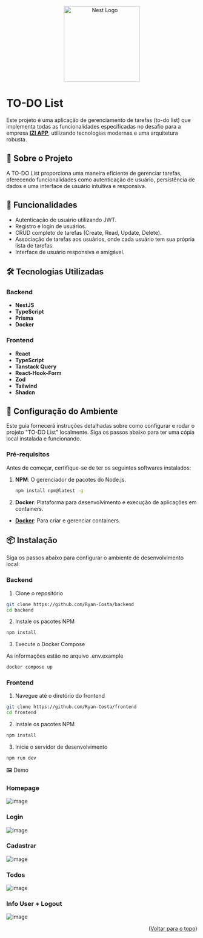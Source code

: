 <p align="center">
  <a href="http://nestjs.com/" target="blank"><img src="https://nestjs.com/img/logo-small.svg" width="200" alt="Nest Logo" /></a>
</p>



# TO-DO List

Este projeto é uma aplicação de gerenciamento de tarefas (to-do list) que implementa todas as funcionalidades especificadas no desafio para a empresa **[IZI APP](https://izi.app/)**, utilizando tecnologias modernas e uma arquitetura robusta.

## 🚀 Sobre o Projeto

A TO-DO List proporciona uma maneira eficiente de gerenciar tarefas, oferecendo funcionalidades como autenticação de usuário, persistência de dados e uma interface de usuário intuitiva e responsiva.

## 🎯 Funcionalidades

- Autenticação de usuário utilizando JWT.
- Registro e login de usuários.
- CRUD completo de tarefas (Create, Read, Update, Delete).
- Associação de tarefas aos usuários, onde cada usuário tem sua própria lista de tarefas.
- Interface de usuário responsiva e amigável.

## 🛠 Tecnologias Utilizadas

### Backend

- **NestJS**
- **TypeScript**
- **Prisma**
- **Docker**

### Frontend

- **React**
- **TypeScript**
- **Tanstack Query**
- **React-Hook-Form**
- **Zod**
- **Tailwind**
- **Shadcn**

## 🔧 Configuração do Ambiente

Este guia fornecerá instruções detalhadas sobre como configurar e rodar o projeto "TO-DO List" localmente. Siga os passos abaixo para ter uma cópia local instalada e funcionando.

### Pré-requisitos

Antes de começar, certifique-se de ter os seguintes softwares instalados:

1. **NPM**: O gerenciador de pacotes do Node.js.

   ```sh
   npm install npm@latest -g
   ```

2. **Docker**: Plataforma para desenvolvimento e execução de aplicações em containers.

- **[Docker](https://www.docker.com)**: Para criar e gerenciar containers.

## 📦 Instalação
Siga os passos abaixo para configurar o ambiente de desenvolvimento local:

### Backend
1. Clone o repositório

```sh
git clone https://github.com/Ryan-Costa/backend
cd backend
```
2. Instale os pacotes NPM

```sh
npm install
```
3. Execute o Docker Compose

As informações estão no arquivo .env.example

```sh
docker compose up
```
### Frontend
1. Navegue até o diretório do frontend

```sh
git clone https://github.com/Ryan-Costa/frontend
cd frontend
```
2. Instale os pacotes NPM

```sh
npm install
```
3. Inicie o servidor de desenvolvimento

```sh
npm run dev
```
🖼️ Demo

### Homepage
![image](https://github.com/user-attachments/assets/7147424b-e9b0-4410-be51-24b29aa2b005)

### Login
![image](https://github.com/user-attachments/assets/9d626902-8c8f-4908-a509-61072be2d520)

### Cadastrar
![image](https://github.com/user-attachments/assets/7ecba4df-b7b6-4be3-a6b3-053b0505e39a)

### Todos
![image](https://github.com/user-attachments/assets/6cfa1307-68ce-492e-9879-2a2bce4f8da4)

### Info User + Logout
![image](https://github.com/user-attachments/assets/aabedf92-7a84-41ff-9482-8c883493a1ce)




<p align="right">(<a href="#readme-top">Voltar para o topo</a>)</p>
